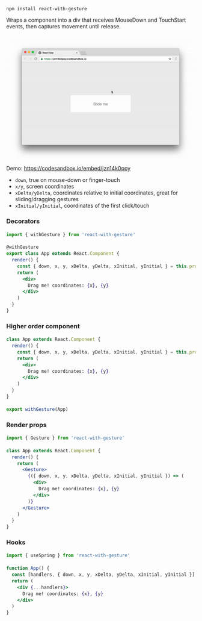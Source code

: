     npm install react-with-gesture

Wraps a component into a div that receives MouseDown and TouchStart events, then captures movement until release.

<p align="middle">
  <img src="assets/button.gif" width="600"/>
</p>

Demo: https://codesandbox.io/embed/jzn14k0ppy

- `down`, true on mouse-down or finger-touch
- `x/y`, screen coordinates
- `xDelta/yDelta`, coordinates relative to initial coordinates, great for sliding/dragging gestures
- `xInitial/yInitial`, coordinates of the first click/touch

### Decorators

```jsx
import { withGesture } from 'react-with-gesture'

@withGesture
export class App extends React.Component {
  render() {
    const { down, x, y, xDelta, yDelta, xInitial, yInitial } = this.props
    return (
      <div>
        Drag me! coordinates: {x}, {y}
      </div>
    )
  }
}
```

### Higher order component

```jsx
class App extends React.Component {
  render() {
    const { down, x, y, xDelta, yDelta, xInitial, yInitial } = this.props
    return (
      <div>
        Drag me! coordinates: {x}, {y}
      </div>
    )
  }
}

export withGesture(App)
```

### Render props

```jsx
import { Gesture } from 'react-with-gesture'

class App extends React.Component {
  render() {
    return (
      <Gesture>
        {({ down, x, y, xDelta, yDelta, xInitial, yInitial }) => (
          <div>
            Drag me! coordinates: {x}, {y}
          </div>
        )}
      </Gesture>
    )
  }
}
```

### Hooks

```jsx
import { useSpring } from 'react-with-gesture'

function App() {
  const [handlers, { down, x, y, xDelta, yDelta, xInitial, yInitial }] = useGesture()
  return (
    <div {...handlers}>
      Drag me! coordinates: {x}, {y}
    </div>
  )
}
```
